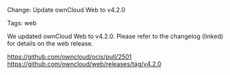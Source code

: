 Change: Update ownCloud Web to v4.2.0

Tags: web

We updated ownCloud Web to v4.2.0. Please refer to the changelog (linked) for details on the web release.

https://github.com/owncloud/ocis/pull/2501
https://github.com/owncloud/web/releases/tag/v4.2.0
